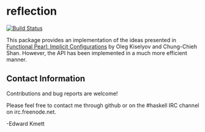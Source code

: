 reflection
==========

[![Build Status](https://secure.travis-ci.org/ekmett/reflection.png?branch=master)](http://travis-ci.org/ekmett/reflection)

This package provides an implementation of the ideas presented in [Functional Pearl: Implicit Configurations](http://okmij.org/ftp/Haskell/tr-15-04.pdf) by Oleg Kiselyov and Chung-Chieh Shan. However, the API has been implemented in a much more efficient manner.

Contact Information
-------------------

Contributions and bug reports are welcome!

Please feel free to contact me through github or on the #haskell IRC channel on irc.freenode.net.

-Edward Kmett

